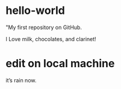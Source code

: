 # hello-world
"My first repository on GitHub.

I Love milk, chocolates, and clarinet!

# edit on local machine

it’s rain now.